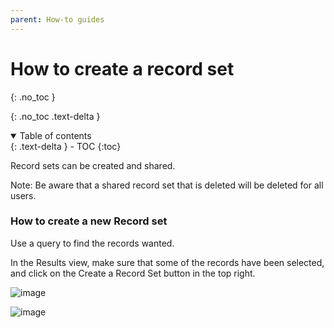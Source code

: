 ```yaml
---
parent: How-to guides
---
```


# How to create a record set

{: .no_toc }

  {: .no_toc .text-delta }
<details open markdown="block">
  <summary>
    Table of contents
  </summary>
  {: .text-delta }
- TOC
{:toc}
</details>

Record sets can be created and shared.

Note: Be aware that a shared record set that is deleted will be deleted for all users.

### How to create a new Record set

Use a query to find the records wanted.

In the Results view, make sure that some of the records have been selected, and click on the Create a Record Set button in the top right.

![image](https://github.com/RBGE-Herbarium/RBGE-Herbarium.github.io/assets/6713716/98198038-f8c4-409e-ab0a-35afc749fbc7)

![image](https://github.com/RBGE-Herbarium/RBGE-Herbarium.github.io/assets/6713716/d1b55f42-ca60-4f5d-888b-59e061d64de6)

